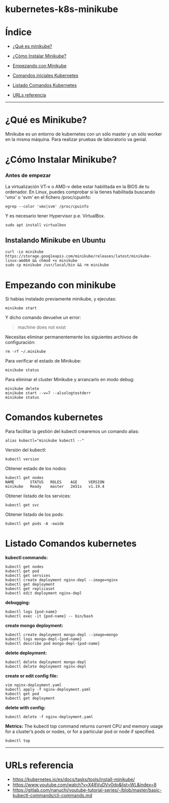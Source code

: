 # kubernetes-k8s-minikube

# Índice

- [¿Qué es minikube?](#qué-es-minikube)

- [¿Cómo Instalar Minikube?](#cómo-instalar-minikube)

- [Empezando con Minikube](#empezando-con-minikube)

- [Comandos iniciales Kubernetes](#comandos-kubernetes)

- [Listado Comandos Kubernetes](#listado-comandos-kubernetes)

- [URLs referencia](#urls-referencia)

***

# ¿Qué es Minikube?

Minikube es un entorno de kubernetes con un sólo master y un sólo worker en la misma máquina. Para realizar pruebas de laboratorio va genial.

# ¿Cómo Instalar Minikube?

### Antes de empezar 

La virtualización VT-x o AMD-v debe estar habilitada en la BIOS de tu ordenador. En Linux, puedes comprobar si la tienes habilitada buscando 'vmx' o 'svm' en el fichero /proc/cpuinfo:

    egrep --color 'vmx|svm' /proc/cpuinfo

Y es necesario tener Hypervisor p.e. VirtualBox.  

    sudo apt install virtualbox

## Instalando Minikube en Ubuntu

    curl -Lo minikube https://storage.googleapis.com/minikube/releases/latest/minikube-linux-amd64 && chmod +x minikube
    sudo cp minikube /usr/local/bin && rm minikube

# Empezando con minikube

Si habías instalado previamente minikube, y ejecutas:

    minikube start

Y dicho comando devuelve un error:
> machine does not exist

Necesitas eliminar permanentemente los siguientes archivos de configuración:

    rm -rf ~/.minikube

Para verificar el estado de Minikube:

    minikube status

Para eliminar el cluster Minikube y arrancarlo en modo debug:

    minikube delete
    minikube start --v=7 --alsologtostderr
    minikube status

# Comandos kubernetes

Para facilitar la gestión del kubectl crearemos un comando alias:

    alias kubectl="minikube kubectl --"

Versión del kubectl:

    kubectl version

Obtener estado de los nodos:

    kubectl get nodes
    NAME       STATUS   ROLES    AGE     VERSION
    minikube   Ready    master   2m51s   v1.19.4

Obtener listado de los services:

    kubectl get svc

Obtener listado de los pods:

    kubectl get pods -A -owide

# Listado Comandos kubernetes

**kubectl commands:**

    kubectl get nodes
    kubectl get pod
    kubectl get services
    kubectl create deployment nginx-depl --image=nginx
    kubectl get deployment
    kubectl get replicaset
    kubectl edit deployment nginx-depl 

**debugging:**

    kubectl logs {pod-name}
    kubectl exec -it {pod-name} -- bin/bash

**create mongo deployment:**

    kubectl create deployment mongo-depl --image=mongo
    kubectl logs mongo-depl-{pod-name}
    kubectl describe pod mongo-depl-{pod-name}

**delete deployment:**

    kubectl delete deployment mongo-depl
    kubectl delete deployment nginx-depl

**create or edit config file:**

    vim nginx-deployment.yaml
    kubectl apply -f nginx-deployment.yaml
    kubectl get pod
    kubectl get deployment

**delete with config:**

    kubectl delete -f nginx-deployment.yaml

**Metrics:** The kubectl top command returns current CPU and memory usage for a cluster’s pods or nodes, or for a particular pod or node if specified.

    kubectl top 

***

# URLs referencia 

- <https://kubernetes.io/es/docs/tasks/tools/install-minikube/>
- <https://www.youtube.com/watch?v=X48VuDVv0do&list=WL&index=8>
- <https://gitlab.com/nanuchi/youtube-tutorial-series/-/blob/master/basic-kubectl-commands/cli-commands.md>
